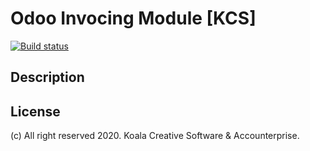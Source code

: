 # Odoo Invocing Module [KCS]
[![Build status](https://dev.azure.com/kcsprojects/Odoo%20Enterprise/_apis/build/status/Billing%20DO%20Enterprise%20-%20Features%20CI)](https://dev.azure.com/kcsprojects/Odoo%20Enterprise/_build/latest?branchName=develop)
## Description
## License
(c) All right reserved 2020. Koala Creative Software & Accounterprise.